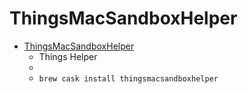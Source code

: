 # ThingsMacSandboxHelper
- [ThingsMacSandboxHelper](https://culturedcode.com/things/mac/help/things-sandboxing-helper-things3/)
  -  Things Helper
  - 
  - `brew cask install thingsmacsandboxhelper`
